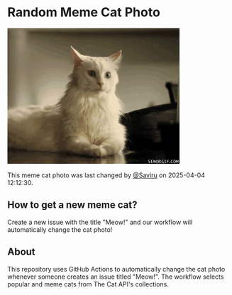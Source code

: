 # Random Meme Cat Photo

![Meme Cat](./images/cat.jpg)

This meme cat photo was last changed by [@Saviru](https://github.com/Saviru) on 2025-04-04 12:12:30.

## How to get a new meme cat?

Create a new issue with the title "Meow!" and our workflow will automatically change the cat photo!

## About

This repository uses GitHub Actions to automatically change the cat photo whenever someone creates an issue titled "Meow!".
The workflow selects popular and meme cats from The Cat API's collections.